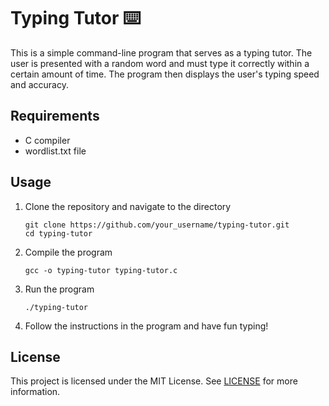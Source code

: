# Typing Tutor ⌨️

This is a simple command-line program that serves as a typing tutor. The user is presented with a random word and must type it correctly within a certain amount of time. The program then displays the user's typing speed and accuracy.

## Requirements

- C compiler
- wordlist.txt file

## Usage

1. Clone the repository and navigate to the directory
   ```
   git clone https://github.com/your_username/typing-tutor.git
   cd typing-tutor
   ```

2. Compile the program
   ```
   gcc -o typing-tutor typing-tutor.c
   ```

3. Run the program
   ```
   ./typing-tutor
   ```

4. Follow the instructions in the program and have fun typing!

## License

This project is licensed under the MIT License. See [LICENSE](LICENSE) for more information.
